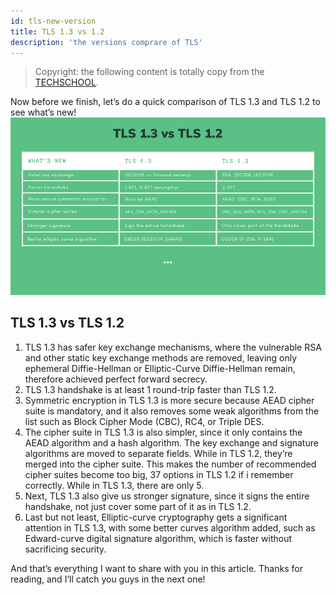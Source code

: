 ```yaml
---
id: tls-new-version
title: TLS 1.3 vs 1.2
description: 'the versions comprare of TLS'
---
```

> Copyright: the following content is totally copy from the [TECHSCHOOL](https://dev.to/techschoolguru/a-complete-overview-of-ssl-tls-and-its-cryptographic-system-36pd).

Now before we finish, let’s do a quick comparison of TLS 1.3 and TLS 1.2 to see what’s new!
![tls-new-version](/docs/assets/Security/tls-new-version.png)

## TLS 1.3 vs TLS 1.2

1. TLS 1.3 has safer key exchange mechanisms, where the vulnerable RSA and other static key exchange methods are removed, leaving only ephemeral Diffie-Hellman or Elliptic-Curve Diffie-Hellman remain, therefore achieved perfect forward secrecy.
1. TLS 1.3 handshake is at least 1 round-trip faster than TLS 1.2.
1. Symmetric encryption in TLS 1.3 is more secure because AEAD cipher suite is mandatory, and it also removes some weak algorithms from the list such as Block Cipher Mode (CBC), RC4, or Triple DES.
1. The cipher suite in TLS 1.3 is also simpler, since it only contains the AEAD algorithm and a hash algorithm. The key exchange and signature algorithms are moved to separate fields. While in TLS 1.2, they’re merged into the cipher suite. This makes the number of recommended cipher suites become too big, 37 options in TLS 1.2 if i remember correctly. While in TLS 1.3, there are only 5.
1. Next, TLS 1.3 also give us stronger signature, since it signs the entire handshake, not just cover some part of it as in TLS 1.2.
1. Last but not least, Elliptic-curve cryptography gets a significant attention in TLS 1.3, with some better curves algorithm added, such as Edward-curve digital signature algorithm, which is faster without sacrificing security.

And that’s everything I want to share with you in this article. Thanks for reading, and I’ll catch you guys in the next one!